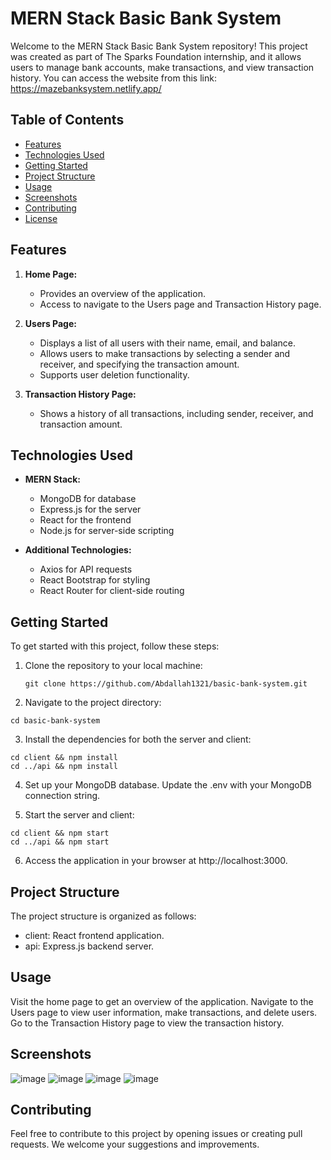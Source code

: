 # MERN Stack Basic Bank System

Welcome to the MERN Stack Basic Bank System repository! This project was created as part of The Sparks Foundation internship, and it allows users to manage bank accounts, make transactions, and view transaction history. You can access the website from this link: https://mazebanksystem.netlify.app/

## Table of Contents

- [Features](#features)
- [Technologies Used](#technologies-used)
- [Getting Started](#getting-started)
- [Project Structure](#project-structure)
- [Usage](#usage)
- [Screenshots](#screenshots)
- [Contributing](#contributing)
- [License](#license)

## Features

1. **Home Page:**
   - Provides an overview of the application.
   - Access to navigate to the Users page and Transaction History page.

2. **Users Page:**
   - Displays a list of all users with their name, email, and balance.
   - Allows users to make transactions by selecting a sender and receiver, and specifying the transaction amount.
   - Supports user deletion functionality.

3. **Transaction History Page:**
   - Shows a history of all transactions, including sender, receiver, and transaction amount.

## Technologies Used

- **MERN Stack:**
  - MongoDB for database
  - Express.js for the server
  - React for the frontend
  - Node.js for server-side scripting

- **Additional Technologies:**
  - Axios for API requests
  - React Bootstrap for styling
  - React Router for client-side routing

## Getting Started

To get started with this project, follow these steps:

1. Clone the repository to your local machine:

   ```shell
   git clone https://github.com/Abdallah1321/basic-bank-system.git
    ```

2. Navigate to the project directory:

```shell
cd basic-bank-system
```

3. Install the dependencies for both the server and client:

```shell
cd client && npm install
cd ../api && npm install
```

4. Set up your MongoDB database. Update the .env with your MongoDB connection string.

5. Start the server and client:

```shell
cd client && npm start
cd ../api && npm start
```

6. Access the application in your browser at http://localhost:3000.

## Project Structure
The project structure is organized as follows:

- client: React frontend application.
- api: Express.js backend server.

## Usage

Visit the home page to get an overview of the application.
Navigate to the Users page to view user information, make transactions, and delete users.
Go to the Transaction History page to view the transaction history.

## Screenshots

![image](https://github.com/Abdallah1321/basic-bank-sytem/assets/78796081/911f3631-d272-4b72-bd9a-714f40e3fca9)
![image](https://github.com/Abdallah1321/basic-bank-sytem/assets/78796081/24101038-5ed9-4882-921c-b3a187fbae60)
![image](https://github.com/Abdallah1321/basic-bank-sytem/assets/78796081/426c3575-2256-46fb-a207-22caa4e89bb3)
![image](https://github.com/Abdallah1321/basic-bank-sytem/assets/78796081/e98be4c5-cc1e-42cb-87b5-847fece73893)

## Contributing

Feel free to contribute to this project by opening issues or creating pull requests. We welcome your suggestions and improvements.
